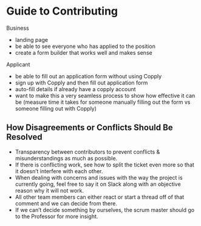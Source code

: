 # Guide to Contributing

Business
- landing page
- be able to see everyone who has applied to the position
- create a form builder that works well and makes sense

Applicant
- be able to fill out an application form without using Copply
- sign up with Copply and then fill out application form
- auto-fill details if already have a copply account
- want to make this a very seamless process to show how effective it can be 
(measure time it takes for someone manually filling out the form vs someone filling out with Copply)

## How Disagreements or Conflicts Should Be Resolved
- Transparency between contributors to prevent conflicts & misunderstandings as much as possible.
- If there is conflicting work, see how to split the ticket even more so that it doesn’t interfere with each other.
- When dealing with concerns and issues with the way the project is currently going, feel free to say it on Slack along with an objective reason why it will not work.
- All other team members can either react or start a thread off of that comment and we can decide from there.
- If we can’t decide something by ourselves, the scrum master should go to the Professor for more insight.
